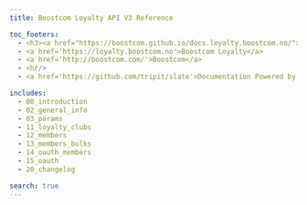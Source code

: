 ```yaml
---
title: Boostcom Loyalty API V3 Reference

toc_footers:
  - <h3><a href="https://boostcom.github.io/docs.loyalty.boostcom.no/">API v2 & API v1 documentation</a></h3>
  - <a href='https://loyalty.boostcom.no'>Boostcom Loyalty</a>
  - <a href='http://boostcom.com/'>Boostcom</a>
  - <hr/>
  - <a href='https://github.com/tripit/slate'>Documentation Powered by Slate</a>

includes:
  - 00_introduction
  - 02_general_info
  - 03_params
  - 11_loyalty_clubs
  - 12_members
  - 13_members_bulks
  - 14_oauth_members
  - 15_oauth
  - 20_changelog

search: true
---
```

